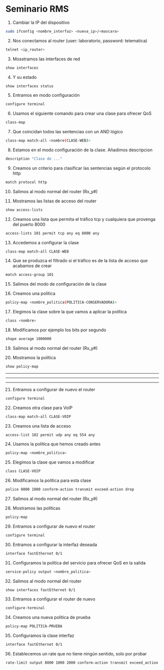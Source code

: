 # Seminario RMS

1. Cambiar la IP del dispositivo

```bash
sudo ifconfig <nombre_interfaz> <nueva_ip>/<mascara>
```

2. Nos conectamos al router (user: laboratorio, password: telematica)

```bash
telnet <ip_router>
```

3. Mosstramos las interfaces de red

```bash
show interfaces
```

4. Y su estado

```bash
show interfaces status
```

5. Entramos en modo configuración

```bash
configure terminal
```

6. Usamos el siguiente comando para crear una clase para ofrecer QoS

```bash
class-map
```

7. Que coincidan todos las sentencias con un AND lógico

```bash
class-map match-all <nombre(CLASE-WEB)>
```

8. Estamos en el modo configuración de la clase. Añadimos descripcion

```bash
description "Clase de ..."
```

9. Creamos un criterio para clasificar las sentencias según el protocolo http

```bash
match protocol http
```

10. Salimos al modo normal del router (Rx_y#)

11. Mostramos las listas de acceso del router

```bash
show access-lists
```

12. Creamos una lista que permita el tráfico tcp y cualquiera que provenga del puerto 8000

```bash
access-lists 101 permit tcp any eq 8000 any
```

13. Accedemos a configurar la clase

```bash
class-map match-all CLASE-WEB
```

14. Que se produzca el filtrado si el tráfico es de la lista de acceso que acabamos de crear

```bash
match access-group 101
```

15. Salimos del modo de configuración de la clase

16. Creamos una política

```bash
policy-map <nombre_politica(POLITICA-CONSERVADORA)>
```

17. Elegimos la clase sobre la que vamos a aplicar la política

```bash
class <nombre>
```

18. Modificamos por ejemplo los bits por segundo

```bash
shape average 1000000
```

19. Salimos al modo normal del router (Rx_y#)

20. Mostramos la política

```bash
show policy-map
```

********************************************************************************
********************************************************************************
********************************************************************************

21. Entramos a configurar de nuevo el router

```bash
configure terminal
```

22. Creamos otra clase para VoIP

```bash
class-map match-all CLASE-VOIP
```

23. Creamos una lista de acceso

```bash
access-list 102 permit udp any eq 554 any
```

24. Usamos la política que hemos creado antes

```bash
policy-map <nombre_politica>
```

25. Elegimos la clase que vamos a modificar

```bash
class CLASE-VOIP
```

26. Modificamos la política para esta clase

```bash
police 8000 1000 conform-action transmit exceed-action drop
```

27. Salimos al modo normal del router (Rx_y#)

28. Mostramos las políticas

```bash
policy-map
```

29. Entramos a configurar de nuevo el router

```bash
configure terminal
```

30. Entramos a configurar la interfaz deseada

```bash
interface fastEthernet 0/1
```

31. Configuramos la política del servicio para ofrecer QoS en la salida

```bash
service-policy output <nombre_politica>
```

32. Salimos al modo normal del router

```bash
show interfaces fastEthernet 0/1
```

33. Entramos a configurar el router de nuevo

```bash
configure-terminal
```

34. Creamos una nueva política de prueba

```bash
policy-map POLITICA-PRUEBA
```

35. Configuramos la clase interfaz

```bash
interface fastEthernet 0/1
```

36. Establecemos un rate que no tiene ningún sentido, solo por probar

```bash
rate-limit output 8000 1000 2000 conform-action transmit exceed_action transmit
```
